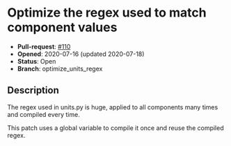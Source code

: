# Optimize the regex used to match component values

- **Pull-request**: [#110](https://github.com/SchrodingersGat/KiBoM/pull/110)
- **Opened**: 2020-07-16 (updated 2020-07-18)
- **Status**: Open
- **Branch**: optimize_units_regex

## Description

The regex used in units.py is huge, applied to all components many
times and compiled every time.

This patch uses a global variable to compile it once and reuse the
compiled regex.
